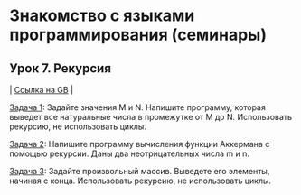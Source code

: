 # **Знакомство с языками программирования (семинары)**
## **Урок 7. Рекурсия**

| [Ссылка на GB](https://gb.ru/lessons/383951/homework) |

[Задача 1](Task_1/Program.cs): Задайте значения M и N. Напишите программу, которая выведет все натуральные числа в промежутке от M до N. Использовать рекурсию, не использовать циклы.

[Задача 2](Task_2/Program.cs): Напишите программу вычисления функции Аккермана с помощью рекурсии. Даны два неотрицательных числа m и n.

[Задача 3](Task_3/Program.cs): Задайте произвольный массив. Выведете его элементы, начиная с конца. Использовать рекурсию, не использовать циклы.